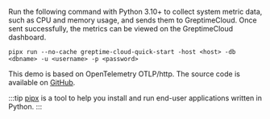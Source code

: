 
Run the following command with Python 3.10+ to collect system metric data, such as CPU and memory usage, and sends them to GreptimeCloud. Once sent successfully, the metrics can be viewed on the GreptimeCloud dashboard.

```shell
pipx run --no-cache greptime-cloud-quick-start -host <host> -db <dbname> -u <username> -p <password>
```

This demo is based on OpenTelemetry OTLP/http. The source code is available on [GitHub](https://github.com/GreptimeCloudStarters/quick-start-python).

:::tip
[pipx](https://pypa.github.io/pipx/) is a tool to help you install and run end-user applications written in Python.
:::
